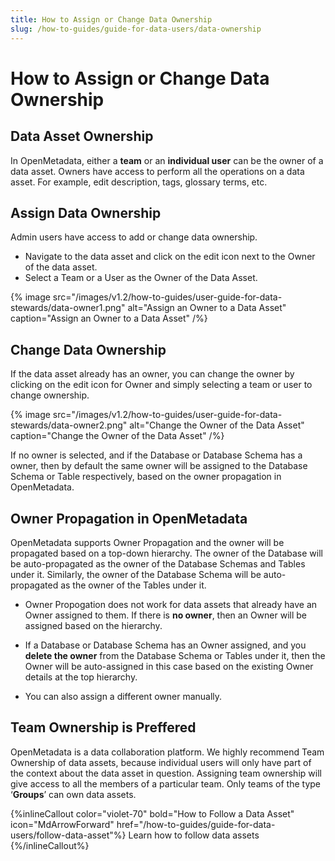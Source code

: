 ```yaml
---
title: How to Assign or Change Data Ownership
slug: /how-to-guides/guide-for-data-users/data-ownership
---
```


# How to Assign or Change Data Ownership

## Data Asset Ownership

In OpenMetadata, either a **team** or an **individual user** can be the owner of a data asset. Owners have access to perform all the operations on a data asset. For example, edit description, tags, glossary terms, etc.

## Assign Data Ownership

Admin users have access to add or change data ownership.

- Navigate to the data asset and click on the edit icon next to the Owner of the data asset.
- Select a Team or a User as the Owner of the Data Asset.

{% image
src="/images/v1.2/how-to-guides/user-guide-for-data-stewards/data-owner1.png"
alt="Assign an Owner to a Data Asset"
caption="Assign an Owner to a Data Asset"
/%}

## Change Data Ownership

If the data asset already has an owner, you can change the owner by clicking on the edit icon for Owner and simply selecting a team or user to change ownership.

{% image
src="/images/v1.2/how-to-guides/user-guide-for-data-stewards/data-owner2.png"
alt="Change the Owner of the Data Asset"
caption="Change the Owner of the Data Asset"
/%}

If no owner is selected, and if the Database or Database Schema has a owner, then by default the same owner will be assigned to the Database Schema or Table respectively, based on the owner propagation in OpenMetadata.

## Owner Propagation in OpenMetadata

OpenMetadata supports Owner Propagation and the owner will be propagated based on a top-down hierarchy. The owner of the Database will be auto-propagated as the owner of the Database Schemas and Tables under it. Similarly, the owner of the Database Schema will be auto-propagated as the owner of the Tables under it.

- Owner Propogation does not work for data assets that already have an Owner assigned to them. If there is **no owner**, then an Owner will be assigned based on the hierarchy.

- If a Database or Database Schema has an Owner assigned, and you **delete the owner** from the Database Schema or Tables under it, then the Owner will be auto-assigned in this case based on the existing Owner details at the top hierarchy.

- You can also assign a different owner manually.

## Team Ownership is Preffered

OpenMetadata is a data collaboration platform. We highly recommend Team Ownership of data assets, because individual users will only have part of the context about the data asset in question. Assigning team ownership will give access to all the members of a particular team. Only teams of the type ‘**Groups**’ can own data assets.

{%inlineCallout
  color="violet-70"
  bold="How to Follow a Data Asset"
  icon="MdArrowForward"
  href="/how-to-guides/guide-for-data-users/follow-data-asset"%}
  Learn how to follow data assets
{%/inlineCallout%}
